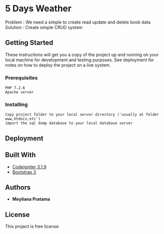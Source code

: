 # 5 Days Weather 

Problem : We need a simple to create read update and delete book data
Solution : Create simple CRUD system



## Getting Started

These instructions will get you a copy of the project up and running on your local machine for development and testing purposes. See deployment for notes on how to deploy the project on a live system.

### Prerequisites

```
PHP 7.2.6
Apache server
```
### Installing

```
Copy project folder to your local server directory ('usually at folder www,htdocs,etc')
import the sql dump database to your local database server

```

## Deployment

## Built With

* [Codeigniter 3.1.9](https://www.codeigniter.com/)
* [Bootstrap 3](https://getbootstrap.com/)

## Authors

* **Meyliana Pratama**

## License

This project is free license


